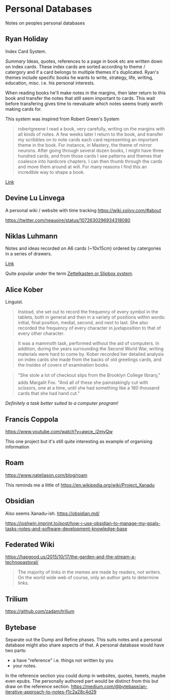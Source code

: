 # Personal Databases

Notes on peoples personal databases

## Ryan Holiday

Index Card System. 

*Summary*
Ideas, quotes, references to a page in book etc are written down on index cards.
These index cards are sorted according to theme / catergory and if a card belongs to multiple themes it's duplicated.
Ryan's themes include specific books he wants to write, strategy, life, writing, education, misc. i.e. his personal interests.

When reading books he'll make notes in the margins, then later return to this book and transfer the notes that still seem important to cards. This wait before transfering gives time to reevaluate which notes seems truely worth making cards for.

This system was inspired from Robert Green's System

> robertgreene I read a book, very carefully, writing on the margins with all kinds of notes. A few weeks later I return to the book, and transfer my scribbles on to note cards each card representing an important theme in the book. For instance, in Mastery, the theme of mirror neurons. After going through several dozen books, I might have three hundred cards, and from those cards I see patterns and themes that coalesce into hardcore chapters. I can then thumb through the cards and move them around at will. For many reasons I find this an incredible way to shape a book.

[Link](https://ryanholiday.net/the-notecard-system-the-key-for-remembering-organizing-and-using-everything-you-read)

## Devine Lu Linvega

A personal wiki / website with time tracking https://wiki.xxiivv.com/#about

https://twitter.com/neauoire/status/1072630296934318080

## Niklas Luhmann

Notes and ideas recorded on A6 cards (~10x15cm) ordered by catergories in a series of drawers. 

[Link](https://www.uni-bielefeld.de/soz/luhmann-archiv/pdf/jschmidt_niklas-luhmanns-card-index_-sociologica_2018_12-1.pdf)

Quite popular under the term [Zettelkasten or Slipbox system](https://www.lesswrong.com/posts/NfdHG6oHBJ8Qxc26s/the-zettelkasten-method-1). 

## Alice Kober

Linguist.

> Instead, she set out to record the frequency of every symbol in the tablets, both in general and then in a variety of positions within words: initial, final position, medial, second, and next to last. She also recorded the frequency of every character in juxtaposition to that of every other character.

> It was a mammoth task, performed without the aid of computers. In addition, during the years surrounding the Second World War, writing materials were hard to come by. Kober recorded her detailed analysis on index cards she made from the backs of old greetings cards, and the insides of covers of examination books.

> "She stole a lot of checkout slips from the Brooklyn College library," adds Margalit Fox. "And all of these she painstakingly cut with scissors, one at a time, until she had something like a 180 thousand cards that she had hand cut."

_Definitely a task better suited to a computer program!_

## Francis Coppola

https://www.youtube.com/watch?v=awce_j2myQw

This one project but it's still quite interesting as example of organising information

## Roam

https://www.nateliason.com/blog/roam

This reminds me a little of https://en.wikipedia.org/wiki/Project_Xanadu

## Obsidian 

Also seems Xanadu-ish.
https://obsidian.md/

https://joshwin.imprint.to/post/how-i-use-obsidian-to-manage-my-goals-tasks-notes-and-software-development-knowledge-base

## Federated Wiki

https://hapgood.us/2015/10/17/the-garden-and-the-stream-a-technopastoral/

> The majority of links in the memex are made by readers, not writers. On the world wide web of course, only an author gets to determine links.

## Trilium

https://github.com/zadam/trilium

## Bytebase

Separate out the Dump and Refine phases.
This suits notes and a personal database might also share aspects of that. A personal database would have two parts:
 - a have "reference" i.e. things not written by you
 - your notes. 
 
 In the reference section you could dump in websites, quotes, tweets, maybe even epubs. The personally authored part would be distinct from this but draw on the reference section.
https://medium.com/@bytebase/an-iterative-approach-to-notes-f1c2a28c4d29
